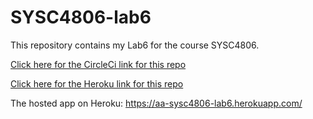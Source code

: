 # SYSC4806-lab6

This repository contains my Lab6 for the course SYSC4806.

[Click here for the CircleCi link for this repo](https://app.circleci.com/pipelines/github/AntonAroche/SYSC4806-lab6?filter=all)

[Click here for the Heroku link for this repo](https://dashboard.heroku.com/apps/aa-sysc4806-lab6)

The hosted app on Heroku:
https://aa-sysc4806-lab6.herokuapp.com/
